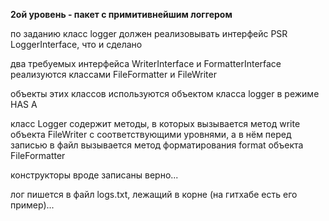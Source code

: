 **2ой уровень - пакет с примитивнейшим логгером**


по заданию класс logger должен реализовывать интерфейс PSR LoggerInterface, что и сделано


два требуемых интерфейса WriterInterface и FormatterInterface реализуются классами FileFormatter и FileWriter

объекты этих классов используются объектом класса logger в режиме HAS A

класс Logger содержит методы, в которых вызывается метод write объекта FileWriter с соответствующими уровнями, 
а в нём перед записью в файл вызывается метод форматирования format объекта FileFormatter

конструкторы вроде записаны верно...

лог пишется в файл logs.txt, лежащий в корне (на гитхабе есть его пример)...
